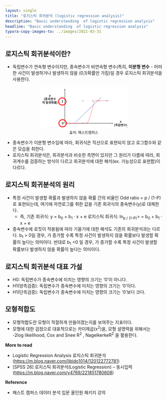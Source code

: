 ```yaml
---
layout: single
title: "로지스틱 회귀분석 (logistic regression analysis)"
description: "Basic understanding  of logistic regression analysis"
headline: "Basic understanding  of logistic regression analysis"
typora-copy-images-to: ../images/2021-03-31
---
```





## 로지스틱 회귀분석이란?

- 독립변수가 연속형 변수이지만, 종속변수가 비연속형 변수(특히, **이분형 변수** - 어떠한 사건이 발생하거나 발생하지 않을 (0,1)확률만 가짐)일 경우 로지스틱 회귀분석을 사용한다. 

<center><img src="/images/2021-03-31/4.png"></center>

<center><small>출처: 패스트캠퍼스</small></center>

- 종속변수가 이분형 변수임에 따라, 회귀식은 직선으로 표현되지 않고 로그함수와 같은 모습을 취한다.
- 로지스틱 회귀분석은, 회귀분석과 비슷한 측면이 있지만 그 원리가 다름에 따라, 회귀계수를 검증하는 방식이 다르고 회귀분석에 대한 해석(ex. 가능성으로 표현함)이 다르다.



## 로지스틱 회귀분석의 원리

- 특정 사건이 발생할 확률과 발생하지 않을 확률 간의 비율인 Odd ratio =  p / (1-P)로 표현되는데, 여기에 자연로그를 취한 값을 기존 회귀식의 종속변수(y)로 대체한다.
  - 즉, 기존 회귀식:  y = b<sub>0</sub> + b<sub>1</sub> &middot; x + e
          로지스틱 회귀식:  ln<sub>p / (1-P)</sub>> = b<sub>0</sub> + b<sub>1</sub> &middot; x + e
- 종속변수에 로짓이 적용됨에 따라 기울기에 대한 해석도 기존의 회귀분석과는 다르다. b<sub>1</sub> &gt;
  0일 경우, 가 증가할 수록 특정 사건이 발생하지 않을 확률보다 발생할 확률이 높다는 의미이다. 반대로  b<sub>1</sub> &lt;0 일 경우, 가 증가할 수록 특정 사건이 발생할 확률보다 발생하지 않을 확률이 높다는 의미이다.



## 로지스틱 회귀분석 대표 가설

- H0: 독립변수가 종속변수에 미치는 영향의 크기는 ‘0’이 아니다.
- H1(양측검증): 독립변수가 종속변수에 미치는 영향의 크기는 ‘0’이다.
- H1(단측검증): 독립변수가 종속변수에 미치는 영향의 크기는 ‘0’보다 크다.



## 모형적합도

- 모형적합도란 모형이 적절하게 만들어졌는지를 보여주는 지표이다.
- 모형에 대한 검정으로 대표적으로는 카이제곱(x<sup>2</sup>)을, 모형 설명력을 위해서는 -2log likelihood, Cox and Snee R<sup>2</sup> , NagelkerkeR<sup>2</sup> 을 활용한다.

**More to read**
- Logistic Regression Analysis 로지스틱 회귀분석 (https://m.blog.naver.com/libido1014/120122772781)
- [SPSS 26] 로지스틱 회귀분석(Logistic Regression) – 동시입력(https://m.blog.naver.com/y4769/221851780608) 

**Reference** 

- 패스트 캠퍼스 데이터 분석 입문 올인원 패키지 강의
